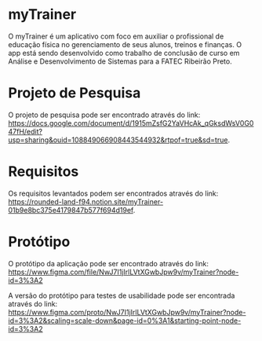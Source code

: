 # myTrainer
O myTrainer é um aplicativo com foco em  auxiliar o profissional de educação física no gerenciamento de seus alunos, treinos e finanças. O app está sendo desenvolvido como trabalho de conclusão de curso em Análise e Desenvolvimento de Sistemas para a FATEC Ribeirão Preto. 

# Projeto de Pesquisa
O projeto de pesquisa pode ser encontrado através do link: https://docs.google.com/document/d/1915mZsfG2YaVHcAk_qGksdWsV0G047fH/edit?usp=sharing&ouid=108849066908443544932&rtpof=true&sd=true.

# Requisitos
Os requisitos levantados podem ser encontrados através do link: https://rounded-land-f94.notion.site/myTrainer-01b9e8bc375e4179847b577f694d19ef.

# Protótipo
O protótipo da aplicação pode ser encontrado através do link: https://www.figma.com/file/NwJ7I1jIrlLVtXGwbJpw9v/myTrainer?node-id=3%3A2

A versão do protótipo para testes de usabilidade pode ser encontrada através do link: https://www.figma.com/proto/NwJ7I1jIrlLVtXGwbJpw9v/myTrainer?node-id=3%3A2&scaling=scale-down&page-id=0%3A1&starting-point-node-id=3%3A2
